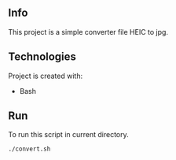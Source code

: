##  Info
This project is a simple converter file HEIC to jpg.
	
## Technologies
Project is created with:
* Bash
	
## Run
To run this script in current directory.

``` ./convert.sh ```

